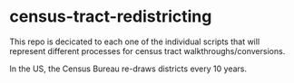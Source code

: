 # census-tract-redistricting

This repo is decicated to each one of the individual scripts that will represent different processes for census tract walkthroughs/conversions. 

In the US, the Census Bureau re-draws districts every 10 years. 

